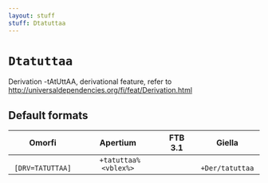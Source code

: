 ```yaml
---
layout: stuff
stuff: Dtatuttaa
---
```

# ` Dtatuttaa `

Derivation -tAtUttAA, derivational feature, refer to http://universaldependencies.org/fi/feat/Derivation.html

## Default formats
| Omorfi | Apertium | FTB 3.1 | Giella |
|:------:|:--------:|:-------:|:------:|
| ` [DRV=TATUTTAA]` | ` +tatuttaa%<vblex%>` | ` ` | ` +Der/tatuttaa`  |
